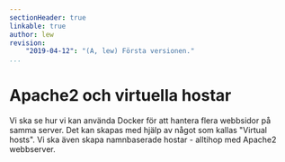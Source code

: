 ```yaml
---
sectionHeader: true
linkable: true
author: lew
revision:
    "2019-04-12": "(A, lew) Första versionen."
...
```

Apache2 och virtuella hostar
=======================

Vi ska se hur vi kan använda Docker för att hantera flera webbsidor på samma server. Det kan skapas med hjälp av något som kallas "Virtual hosts". Vi ska även skapa namnbaserade hostar - alltihop med Apache2 webbserver.
